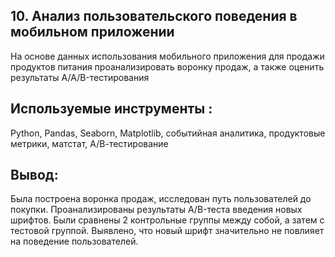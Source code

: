 ## 10. Анализ пользовательского поведения в мобильном приложении
На основе данных использования мобильного приложения для продажи продуктов питания проанализировать воронку продаж, а также оценить результаты A/A/B-тестирования 

## Используемые инструменты : 
Python, Pandas, Seaborn, Matplotlib, событийная аналитика, продуктовые метрики, матстат, А/В-тестирование

## Вывод:
Была построена воронка продаж, исследован путь пользователей до покупки. Проанализированы
результаты A/B-теста введения новых шрифтов. Были сравнены 2 контрольные группы между
собой, а затем с тестовой группой. Выявлено, что новый шрифт значительно не повлияет на поведение пользователей.
